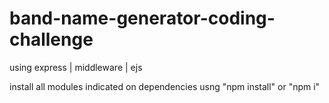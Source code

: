 # band-name-generator-coding-challenge
using express | middleware | ejs

install all modules indicated on dependencies usng "npm install" or "npm i"
